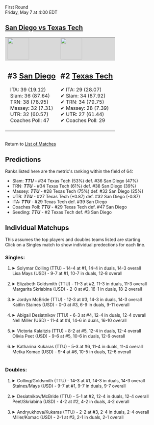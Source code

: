 First Round  
Friday, May 7 at 4:00 EDT
## [San Diego vs Texas Tech](https://www.ncaa.com/game/5833661) 

<table><tr style="background-color: #d9d9d9 !important"><td><a href="#"><img src="https://www.ncaa.com/sites/default/files/images/logos/schools/s/san-diego.70.png" width="70" height="70" /></a></td><td><a href="#"><img src="https://www.ncaa.com/sites/default/files/images/logos/schools/t/texas-tech.70.png" width="70" height="70" /></a></td></tr><tr>
<td>  

<h2>#3 <a href="#">San Diego</a></h2>  
&nbsp; ITA: 39 (19.12)<br>  
&nbsp; Slam: 36 (87.64)<br>  
&nbsp; TRN: 38 (78.95)<br>  
&nbsp; Massey: 32 (7.31)<br>  
&nbsp; UTR: 32 (60.57)<br>  
&nbsp; Coaches Poll: 47<br>  
<br>  

</td>
<td>  

<h2>#2 <a href="#">Texas Tech</a></h2>  
&#10004; ITA: 29 (28.07)<br>  
&#10004; Slam: 34 (87.92)<br>  
&#10004; TRN: 34 (79.75)<br>  
&#10004; Massey: 28 (7.39)<br>  
&#10004; UTR: 27 (61.44)<br>  
&#10004; Coaches Poll: 29<br>  
<br>  

</td>
</tr></table>  


<br>Return to [List of Matches](../index.md)  

## Predictions  

Ranks listed here are the metric's ranking within the field of 64:  
- Slam: ***TTU*** - #34 Texas Tech (53%) def. #36 San Diego (47%)  
- TRN: ***TTU*** - #34 Texas Tech (61%) def. #38 San Diego (39%)  
- Massey: ***TTU*** - #28 Texas Tech (75%) def. #32 San Diego (25%)  
- UTR: ***TTU*** - #27 Texas Tech (+0.87) def. #32 San Diego (-0.87)  
- ITA: ***TTU*** - #29 Texas Tech def. #39 San Diego  
- Coaches Poll: ***TTU*** - #29 Texas Tech def. #47 San Diego  
- Seeding: ***TTU*** - #2 Texas Tech def. #3 San Diego  

## Individual Matchups  
This assumes the top players and doubles teams listed are starting.  
Click on a Singles match to show individual predections for each line.  

### Singles:  

<ol>
<li><details>
<summary markdown="span">Solymar Colling (TTU) - 14-4 at #1, 14-4 in duals, 14-3 overall<br>Lisa Mays (USD) - 9-7 at #1, 10-7 in duals, 12-8 overall</summary>
<h4>Predictions</h4><ul>
<li>Slam: <b><i>USD</i></b> - Colling (89%) def. Mays (11%)</li>  
<li>TRN: <b><i>USD</i></b> - Colling (88%) def. Mays (12%)</li>  
<li>Massey: <b><i>USD</i></b> - Colling (75%) def. Mays (25%)</li>  
<li>UTR: <b><i>USD</i></b> - Colling (84%) def. Mays (16%)</li>  
<li>ITA: <b><i>USD</i></b> - Colling (12.76) def. Mays (3.54)</li>  
</ul>
</details>&nbsp;</li>
<li><details>
<summary markdown="span">Elizabeth Goldsmith (TTU) - 11-3 at #2, 11-3 in duals, 11-3 overall<br>Margarita Skriabina (USD) - 2-0 at #2, 16-1 in duals, 18-2 overall</summary>
<h4>Predictions</h4><ul>
<li>Slam: <b><i>USD</i></b> - Goldsmith (51%) def. Skriabina (49%)</li>  
<li>TRN: <b><i>TTU</i></b> - Skriabina (54%) def. Goldsmith (46%)</li>  
<li>Massey: <b><i>TTU</i></b> - Skriabina (75%) def. Goldsmith (25%)</li>  
<li>UTR: <b><i>TTU</i></b> - Skriabina (86%) def. Goldsmith (14%)</li>  
<li>ITA: <b><i>TTU</i></b> - Skriabina (6.63) def. Goldsmith (2.97)</li>  
</ul>
</details>&nbsp;</li>
<li><details>
<summary markdown="span">Jordyn McBride (TTU) - 12-3 at #3, 14-3 in duals, 14-3 overall<br>Kaitlin Staines (USD) - 0-0 at #3, 6-9 in duals, 9-11 overall</summary>
<h4>Predictions</h4><ul>
<li>Slam: <b><i>USD</i></b> - McBride (52%) def. Staines (48%)</li>  
<li>TRN: <b><i>USD</i></b> - McBride (58%) def. Staines (42%)</li>  
<li>Massey: <b><i>USD</i></b> - McBride (75%) def. Staines (25%)</li>  
<li>UTR: <b><i>USD</i></b> - McBride (59%) def. Staines (41%)</li>  
<li>ITA: <b><i>TTU</i></b> - Staines (4.66) def. McBride (3.11)</li>  
</ul>
</details>&nbsp;</li>
<li><details>
<summary markdown="span">Abigail Desiatnikov (TTU) - 6-3 at #4, 12-4 in duals, 12-4 overall<br>Nell Miller (USD) - 11-4 at #4, 14-6 in duals, 16-10 overall</summary>
<h4>Predictions</h4><ul>
<li>Slam: <b><i>TTU</i></b> - Miller (61%) def. Desiatnikov (39%)</li>  
<li>TRN: <b><i>USD</i></b> - Desiatnikov (57%) def. Miller (43%)</li>  
<li>Massey: <b><i>TTU</i></b> - Miller (75%) def. Desiatnikov (25%)</li>  
<li>UTR: <b><i>USD</i></b> - Desiatnikov (71%) def. Miller (29%)</li>  
<li>ITA: <b><i>TTU</i></b> - Miller (2.66) def. Desiatnikov (2.52)</li>  
</ul>
</details>&nbsp;</li>
<li><details>
<summary markdown="span">Victoria Kalaitzis (TTU) - 8-2 at #5, 12-4 in duals, 12-4 overall<br>Olivia Peet (USD) - 9-6 at #5, 10-6 in duals, 12-6 overall</summary>
<h4>Predictions</h4><ul>
<li>Slam: <b><i>TTU</i></b> - Peet (83%) def. Kalaitzis (17%)</li>  
<li>TRN: <b><i>TTU</i></b> - Peet (77%) def. Kalaitzis (23%)</li>  
<li>Massey: <b><i>TTU</i></b> - Peet (75%) def. Kalaitzis (25%)</li>  
<li>UTR: <b><i>TTU</i></b> - Peet (83%) def. Kalaitzis (17%)</li>  
<li>ITA: <b><i>USD</i></b> - Kalaitzis (2.42) def. Peet (2.03)</li>  
</ul>
</details>&nbsp;</li>
<li><details>
<summary markdown="span">Katharina Kukaras (TTU) - 5-3 at #6, 11-4 in duals, 11-4 overall<br>Metka Komac (USD) - 9-4 at #6, 10-5 in duals, 12-6 overall</summary>
<h4>Predictions</h4><ul>
<li>Slam: <b><i>TTU</i></b> - Komac (82%) def. Kukaras (18%)</li>  
<li>TRN: <b><i>TTU</i></b> - Komac (83%) def. Kukaras (17%)</li>  
<li>Massey: <b><i>TTU</i></b> - Komac (75%) def. Kukaras (25%)</li>  
<li>UTR: <b><i>TTU</i></b> - Komac (72%) def. Kukaras (28%)</li>  
<li>ITA: <b><i>USD</i></b> - Kukaras (2.39) def. Komac (1.98)</li>  
</ul>
</details>&nbsp;</li>
</ol>

### Doubles:  

<ol>
<li><details>
<summary markdown="span">Colling/Goldsmith (TTU) - 14-3 at #1, 14-3 in duals, 14-3 overall<br>Staines/Mays (USD) - 9-7 at #1, 9-7 in duals, 9-7 overall</summary>
<br>Sorry, we don't have any metrics for this match
</details>&nbsp;</li>
<li><details>
<summary markdown="span">Desiatnikov/McBride (TTU) - 5-1 at #2, 12-4 in duals, 12-4 overall<br>Peet/Skriabina (USD) - 4-2 at #2, 4-2 in duals, 4-2 overall</summary>
<br>Sorry, we don't have any metrics for this match
</details>&nbsp;</li>
<li><details>
<summary markdown="span">Andryukhova/Kukaras (TTU) - 2-2 at #3, 2-4 in duals, 2-4 overall<br>Miller/Komac (USD) - 2-1 at #3, 2-1 in duals, 2-1 overall</summary>
<br>Sorry, we don't have any metrics for this match
</details>&nbsp;</li>
</ol>